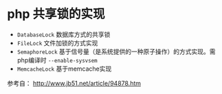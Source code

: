 # php 共享锁的实现

- `DatabaseLock` 数据库方式的共享锁
- `FileLock` 文件加锁的方式实现
- `SemaphoreLock` 基于信号量（是系统提供的一种原子操作）的方式实现。需php编译时 `--enable-sysvsem`
- `MemcacheLock` 基于memcache实现

参考自： http://www.jb51.net/article/94878.htm
